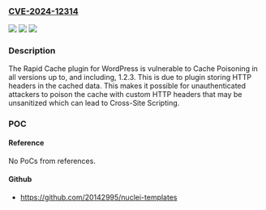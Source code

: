 ### [CVE-2024-12314](https://cve.mitre.org/cgi-bin/cvename.cgi?name=CVE-2024-12314)
![](https://img.shields.io/static/v1?label=Product&message=Rapid%20Cache&color=blue)
![](https://img.shields.io/static/v1?label=Version&message=*%3C%3D%201.2.3%20&color=brighgreen)
![](https://img.shields.io/static/v1?label=Vulnerability&message=CWE-524%20Use%20of%20Cache%20Containing%20Sensitive%20Information&color=brighgreen)

### Description

The Rapid Cache plugin for WordPress is vulnerable to Cache Poisoning in all versions up to, and including, 1.2.3. This is due to plugin storing HTTP headers in the cached data. This makes it possible for unauthenticated attackers to poison the cache with custom HTTP headers that may be unsanitized which can lead to Cross-Site Scripting.

### POC

#### Reference
No PoCs from references.

#### Github
- https://github.com/20142995/nuclei-templates

